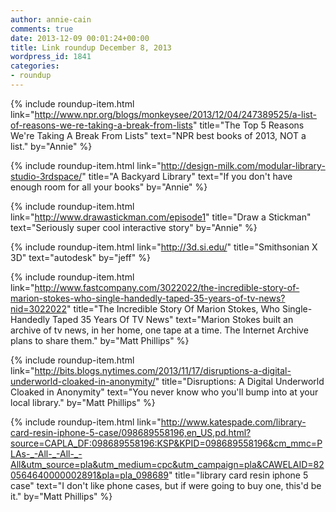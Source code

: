 ```yaml
---
author: annie-cain
comments: true
date: 2013-12-09 00:01:24+00:00
title: Link roundup December 8, 2013
wordpress_id: 1841
categories:
- roundup
---
```


{% include roundup-item.html
  link="http://www.npr.org/blogs/monkeysee/2013/12/04/247389525/a-list-of-reasons-we-re-taking-a-break-from-lists"
  title="The Top 5 Reasons We're Taking A Break From Lists"
  text="NPR best books of 2013, NOT a list."
  by="Annie"
%}

{% include roundup-item.html
  link="http://design-milk.com/modular-library-studio-3rdspace/"
  title="A Backyard Library"
  text="If you don't have enough room for all your books"
  by="Annie"
%}

{% include roundup-item.html
  link="http://www.drawastickman.com/episode1"
  title="Draw a Stickman"
  text="Seriously super cool interactive story"
  by="Annie"
%}

{% include roundup-item.html
  link="http://3d.si.edu/"
  title="Smithsonian X 3D"
  text="autodesk"
  by="jeff"
%}

{% include roundup-item.html
  link="http://www.fastcompany.com/3022022/the-incredible-story-of-marion-stokes-who-single-handedly-taped-35-years-of-tv-news?nid=3022022"
  title="The Incredible Story Of Marion Stokes, Who Single-Handedly Taped 35 Years Of TV News"
  text="Marion Stokes built an archive of tv news, in her home, one tape at a time. The Internet Archive plans to share them."
  by="Matt Phillips"
%}

{% include roundup-item.html
  link="http://bits.blogs.nytimes.com/2013/11/17/disruptions-a-digital-underworld-cloaked-in-anonymity/"
  title="Disruptions: A Digital Underworld Cloaked in Anonymity"
  text="You never know who you'll bump into at your local library."
  by="Matt Phillips"
%}

{% include roundup-item.html
  link="http://www.katespade.com/library-card-resin-iphone-5-case/098689558196,en_US,pd.html?source=CAPLA_DF:098689558196:KSP&KPID=098689558196&cm_mmc=PLAs-_-All-_-All-_-All&utm_source=pla&utm_medium=cpc&utm_campaign=pla&CAWELAID=820564640000002891&pla=pla_098689"
  title="library card resin iphone 5 case"
  text="I don't like phone cases, but if were going to buy one, this'd be it."
  by="Matt Phillips"
%}

